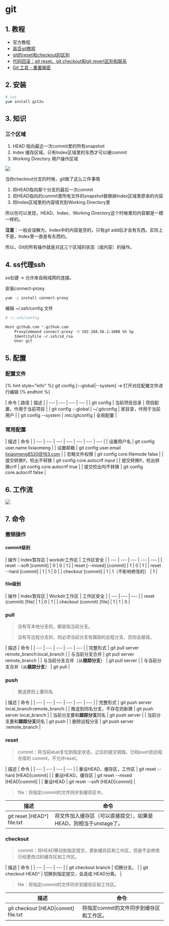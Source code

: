 # git

## 1. 教程

* 官方教程
* [易百git教程](https://www.yiibai.com/git/)
* [git的reset和checkout的区别](https://segmentfault.com/a/1190000006185954)
* [代码回滚：git reset、git checkout和git revert区别和联系](https://www.cnblogs.com/houpeiyong/p/5890748.html)
* [Git 工具 - 重置揭密](https://git-scm.com/book/zh/v2/Git-%E5%B7%A5%E5%85%B7-%E9%87%8D%E7%BD%AE%E6%8F%AD%E5%AF%86)

## 2. 安装

```bash
# ius
yum install git2u
```

## 3. 知识

### 三个区域

1. HEAD 指向最近一次commit里的所有snapshot
2. Index 缓存区域，只有Index区域里的东西才可以被commit
3. Working Directory 用户操作区域

![](../.gitbook/assets/264847285-57a482dc54c83_articlex.png)

当你checkout分支的时候，git做了这么三件事情

1. 将HEAD指向那个分支的最后一次commit
2. 将HEAD指向的commit里所有文件的snapshot替换掉Index区域里原来的内容
3. 将Index区域里的内容填充到Working Directory里

所以你可以发现，HEAD、Index、Working Directory这个时候里的内容都是一模一样的。

**注意**：一般会误解为，Index中的内容是空的，只有git add后才会有东西。实际上不是，Index里一直是有东西的。

所以，Git的所有操作就是对这三个区域的状态（或内容）的操作。

## 4. ss代理ssh

ss右键 -&gt; 允许来自局域网的连接。

安装connect-proxy

```bash
yum -y install connect-proxy
```

编辑 ~/.ssh/config 文件

```bash
# ~/.ssh/config

Host github.com *.github.com
    ProxyCommand connect-proxy -H 192.168.56.1:1080 %h %p
    IdentityFile ~/.ssh/id_rsa
    User git
```

## 5. 配置

### 配置文件

{% hint style="info" %}
git config \[--global\|--system\] -e  打开对应配置文件进行编辑
{% endhint %}

| 命令 | 路径 | 描述 |
| --- | --- | --- | --- |
| git config | 当前项目目录 | 项目配置，作用于当前项目 |
| git config --global | ~/.gitconfig | 家目录，作用于当前用户 |
| git config --system | /etc/gitconfig | 全局配置 |

### 常用配置

| 描述 | 命令 |
| --- | --- | --- | --- | --- | --- | --- |
| 设置用户名 | git config user.name lixiaomeng |
| 设置邮箱 | git config user.email lixiaomeng8520@163.com |
| 忽略文件权限 | git config core.filemode false |
| 提交转换lf，检出不转换 | git config core.autocrlf input |
| 提交转换lf，检出转换crlf | git config core.autocrlf true |
| 提交检出均不转换 | git config core.autocrlf false |

## 6. 工作流

![](../.gitbook/assets/git-model-2x.png)

## 7. 命令

### 撤销操作

#### commit级别

| 操作 | Index暂存区 | workdir工作区 | 工作区安全 |
| --- | --- | --- | --- | --- |
|  reset --soft \[commit\] | 0 | 0 | 1 |
|  reset \[--mixed\] \[commit\] | 1 | 0 | 1 |
|  reset --hard \[commit\] | 1 | 1 | 0 |
|  checkout \[commit\] | 1 | 1（不影响修改的） | 1 |

#### file级别

| 操作 | Index暂存区 | Workdir工作区 | 工作区安全 |
| --- | --- | --- |
|  reset \(commit\) \[file\] | 1 | 0 | 1 |
|  checkout \(commit\) \[file\] | 1 | 1 | 0 |

### pull

> 没有写本地分支的，都是指当前分支。
>
> 没有写远程分支的，则必须当前分支有跟踪的远程分支，否则会报错。

| 描述 | 命令 |
| --- | --- | --- | --- | --- |
| 完整形式 | git pull server remote\_branch:local\_branch |
| 与当前分支合并 | git pull server remote\_branch |
| 与当前分支合并（从**跟踪分支**） | git pull server |
| 与当前分支合并（从**跟踪分支**） | git pull |

### push

> 推送原则上要同名

| 描述 | 命令 |
| --- | --- | --- | --- | --- | --- |
| 完整形式 | git push server local\_branch:remote\_branch |
| 推送到同名分支，不存在则新建 | git push server local\_branch |
| 当前分支要和**跟踪分支**同名 | git push server |
| 当前分支要和**跟踪分支**同名 | git push |
| 删除远程分支 | git push server :remote\_branch |

### reset

> commit：将当前`HEAD`复位到指定状态，之后的提交销毁。已经push到远程仓库的 commit，不允许reset。

| 描述 | 命令 |
| --- | --- | --- | --- |
| 重设HEAD，缓存区，工作区 | git reset --hard \[HEAD\|commit\] |
| 重设HEAD，缓存区 | git reset --mixed \[HEAD\|commit\] |
| 重设HEAD | git reset --soft \[HEAD\|commit\] |

> file：将指定commit的文件同步到缓存区中。

| 描述 | 命令 |
| --- | --- |
| git reset \[HEAD^\] file.txt | 将文件加入缓存区（可以直接提交），如果是HEAD，则相当于unstage了。 |

### checkout

> commit：将HEAD移动到指定提交，更新缓存区和工作区，但是不会修改已经更改过的缓存区和工作区。

| 描述 | 命令 |
| --- | --- | --- |
| git checkout branch | 切换分支。 |
| git checkout HEAD^ | 切换到指定提交，会造成 HEAD分离。 |

> file：将指定commit的文件同步到缓存区和工作区。

| 描述 | 命令 |
| --- | --- |
| git checkout \[HEAD\|commt\] file.txt | 将指定commit的文件同步到缓存区和工作区。 |



